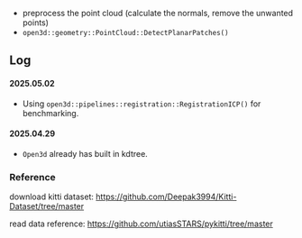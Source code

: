 





- preprocess the point cloud (calculate the normals, remove the unwanted points)
- `open3d::geometry::PointCloud::DetectPlanarPatches()`


## Log



#### 2025.05.02
 - Using `open3d::pipelines::registration::RegistrationICP()` for benchmarking.
#### 2025.04.29
 - `Open3d` already has built in kdtree.


### Reference

download kitti dataset: https://github.com/Deepak3994/Kitti-Dataset/tree/master

read data reference: https://github.com/utiasSTARS/pykitti/tree/master

